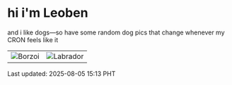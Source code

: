 # hi i'm Leoben

and i like dogs—so have some random dog pics that change whenever my CRON feels like it

|  |  |
|--------|----------|
| ![Borzoi](https://random-dog-vercel.vercel.app/api/random-borzoi?v=1754378005) | ![Labrador](https://random-dog-vercel.vercel.app/api/random-labrador?v=1754378005) |

Last updated: 2025-08-05 15:13 PHT
